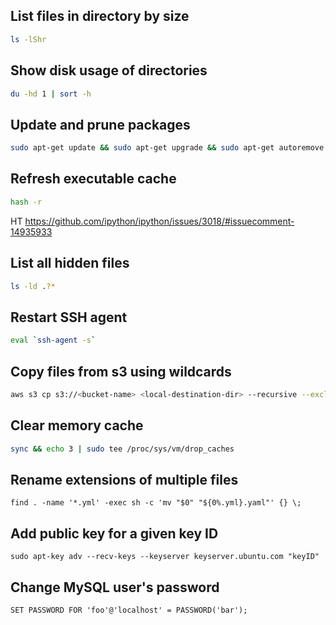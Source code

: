 ## List files in directory by size
```bash
ls -lShr
```

## Show disk usage of directories
```bash
du -hd 1 | sort -h
```


## Update and prune packages
```bash
sudo apt-get update && sudo apt-get upgrade && sudo apt-get autoremove && sudo apt-get remove && sudo apt-get autoclean && sudo apt-get clean
```


## Refresh executable cache
```bash
hash -r
```
HT https://github.com/ipython/ipython/issues/3018/#issuecomment-14935933


## List all hidden files
```bash
ls -ld .?*
```


## Restart SSH agent
```bash
eval `ssh-agent -s`
```


## Copy files from s3 using wildcards
```bash
aws s3 cp s3://<bucket-name> <local-destination-dir> --recursive --exclude "*" --include "<wildcard>"
```


## Clear memory cache
```bash
sync && echo 3 | sudo tee /proc/sys/vm/drop_caches
```


## Rename extensions of multiple files
```
find . -name '*.yml' -exec sh -c 'mv "$0" "${0%.yml}.yaml"' {} \;
```


## Add public key for a given key ID
```
sudo apt-key adv --recv-keys --keyserver keyserver.ubuntu.com "keyID"
```


## Change MySQL user's password
```
SET PASSWORD FOR 'foo'@'localhost' = PASSWORD('bar');
```
